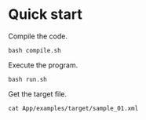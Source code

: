 # Quick start

Compile the code.

```
bash compile.sh
```

Execute the program.

```
bash run.sh
```

Get the target file.

```
cat App/examples/target/sample_01.xml
```
